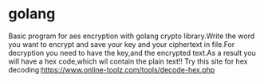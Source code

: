 # golang

Basic program for aes encryption with golang crypto library.Write the word you want to encrypt and save your key and your ciphertext
in file.For decryption you need to have the key,and the encrypted text.As a result you will have a hex code,which wil contain the 
plain text!!
Try this site for hex decoding:https://www.online-toolz.com/tools/decode-hex.php
